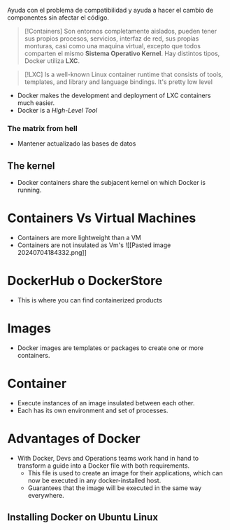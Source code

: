 Ayuda con el problema de compatibilidad y ayuda a hacer el cambio de componentes sin afectar el código.

>[!Containers]
>Son entornos completamente aislados, pueden tener sus propios procesos, servicios, interfaz de red, sus propias monturas, casi como una maquina virtual, excepto que todos comparten el mismo **Sistema Operativo Kernel**.
>Hay distintos tipos, Docker utiliza **LXC**.

>[!LXC]
>Is a well-known Linux container runtime that consists of tools, templates, and library and language bindings. It's pretty low level

- Docker makes the development and deployment of LXC containers much easier.
- Docker is a *High-Level Tool*
### The matrix from hell
- Mantener actualizado las bases de datos
## The kernel
- Docker containers share the subjacent kernel on which Docker is running.
# Containers Vs Virtual Machines
- Containers are more lightweight than a VM
- Containers are not insulated as Vm's
![[Pasted image 20240704184332.png]]

# DockerHub o DockerStore
- This is where you can find containerized products
# Images
- Docker images are templates or packages to create one or more containers.
# Container
- Execute instances of an image insulated between each other.
- Each has its own environment and set of processes.
# Advantages of Docker
- With Docker, Devs and Operations teams work hand in hand to transform a guide into a Docker file with both requirements.
	- This file is used to create an image for their applications, which can now be executed in any docker-installed host.
	- Guarantees that the image will be executed in the same way everywhere.
## Installing Docker on Ubuntu Linux
